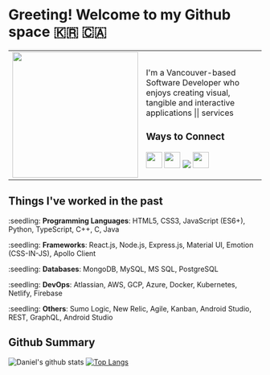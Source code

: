 # Greeting! Welcome to my Github space 🇰🇷 🇨🇦

<table style="border-collapse: collapse;">
<tr style="border: none;">
  <td style="border: none;"><img src="https://media.tenor.com/images/acc4116372dcc4b342cb1a00ae657151/tenor.gif" width= "250"/></td>
  <td style="border: none;">
      <p>I'm a Vancouver-based Software Developer who enjoys creating visual, tangible and interactive applications || services </p>
    
<h3> Ways to Connect </h3>
<a href="https://www.linkedin.com/in/dlee0528/" target="_blank"><img src="https://danlee0528.github.io/icons/linkedin.png" width="32px"></a>
<a href="https://www.instagram.com/danlee0528/" target="_blank"><img src="https://danlee0528.github.io/icons/instagram.png" width="32px"/></a>
<a href="https://www.youtube.com/channel/UCwqWNzINlWxwfNCPAU86_Fg?view_as=subscriber" target="_blank"><img src="https://cdn2.iconfinder.com/data/icons/social-media-2285/512/1_Youtube_colored_svg-32.png"></a>
<a href="https://dev.to/danlee0528" target="_blank"> <img src= "https://cdn3.iconfinder.com/data/icons/logos-and-brands-adobe/512/84_Dev-512.png" width = "32px"></a>

  </td>
</tr>
</table>

## Things I've worked in the past
<p>:seedling: <b>Programming Languages</b>: HTML5, CSS3, JavaScript (ES6+), Python, TypeScript, C++, C, Java </p>
<p>:seedling: <b>Frameworks</b>: React.js, Node.js, Express.js, Material UI, Emotion (CSS-IN-JS), Apollo Client </p>
<p>:seedling: <b>Databases</b>: MongoDB, MySQL, MS SQL, PostgreSQL </p>
<p>:seedling: <b>DevOps</b>: Atlassian, AWS, GCP, Azure, Docker, Kubernetes, Netlify, Firebase </p>
<p>:seedling: <b>Others</b>: Sumo Logic, New Relic, Agile, Kanban, Android Studio, REST, GraphQL, Android Studio </p>


## Github Summary
![Daniel's github stats](https://github-readme-stats.vercel.app/api?username=danlee0528&show_icons=true&theme=radical)
[![Top Langs](https://github-readme-stats.vercel.app/api/top-langs/?username=danlee0528&layout=compact&langs_count=8&theme=radical)](https://github.com/anuraghazra/github-readme-stats)
